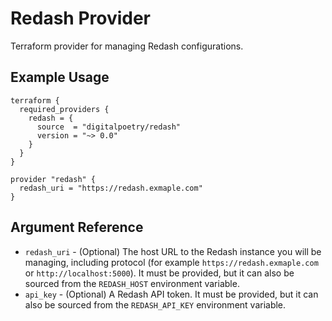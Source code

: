 # Redash Provider

Terraform provider for managing Redash configurations.

## Example Usage

```hcl
terraform {
  required_providers {
    redash = {
      source  = "digitalpoetry/redash"
      version = "~> 0.0"
    }
  }
}

provider "redash" {
  redash_uri = "https://redash.exmaple.com"
}
```

## Argument Reference

* `redash_uri` - (Optional) The host URL to the Redash instance you will be managing, including protocol
  (for example `https://redash.exmaple.com` or `http://localhost:5000`). It must be provided, but it can also be sourced
  from the `REDASH_HOST` environment variable.
* `api_key` - (Optional) A Redash API token. It must be provided, but it can also be sourced from the `REDASH_API_KEY`
  environment variable.